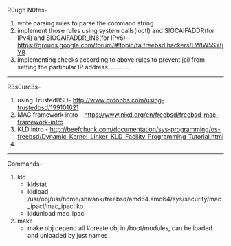 R0ugh N0tes-
1. write parsing rules to parse the command string
2. implement those rules using system calls(ioctl) and SIOCAIFADDR(for IPv4) and SIOCAIFADDR_IN6(for IPv6) - https://groups.google.com/forum/#!topic/fa.freebsd.hackers/LWIW5SYtjY8
3. implementing checks according to above rules to prevent jail from setting the particular IP address.
...
...
...



--------------------------------------------------------------------------
R3s0urc3s-
1. using TrustedBSD- http://www.drdobbs.com/using-trustedbsd/199101621
2. MAC framework intro - https://www.nixd.org/en/freebsd/freebsd-mac-framework-intro
3. KLD intro - http://beefchunk.com/documentation/sys-programming/os-freebsd/Dynamic_Kernel_Linker_KLD_Facility_Programming_Tutorial.html
4.




--------------------------------------------------------------------------
Commands-
1. kld
	* kldstat
	* kldload /usr/obj/usr/home/shivank/freebsd/amd64.amd64/sys/security/mac_ipacl/mac_ipacl.ko
	* kldunload mac_ipacl
2. make
	* make obj depend all #create obj in /boot/modules, can be loaded and unloaded by just names
